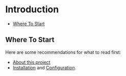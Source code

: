 # Introduction

- [Where To Start](#where-to-start)

<a name="where-to-start"></a>
## Where To Start

Here are some recommendations for what to read first:

- [About this project](/docs/about)
- [Installation](/docs/installation) and [Configuration](/docs/configuration).
